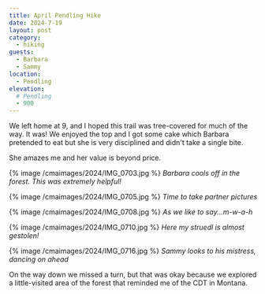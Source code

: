 ```yaml
---
title: April Pendling Hike
date: 2024-7-19
layout: post
category:
  - hiking
guests:
  - Barbara
  - Sammy
location:
  - Pendling
elevation:
  # Pendling
  - 900
---
```


We left home at 9, and I hoped this trail was tree-covered for much of the way.
It was! We enjoyed the top and I got some cake which Barbara pretended to eat
but she is very disciplined and didn't take a single bite.

She amazes me and her value is beyond price.

{% image /cmaimages/2024/IMG_0703.jpg %}
*Barbara cools off in the forest. This was extremely helpful!*

{% image /cmaimages/2024/IMG_0705.jpg %}
*Time to take partner pictures*

{% image /cmaimages/2024/IMG_0708.jpg %}
*As we like to say...m-w-a-h*

{% image /cmaimages/2024/IMG_0710.jpg %}
*Here my struedl is almost gestolen!*

{% image /cmaimages/2024/IMG_0716.jpg %}
*Sammy looks to his mistress, dancing on ahead*

On the way down we missed a turn, but that was okay because we explored a
little-visited area of the forest that reminded me of the CDT in Montana.
